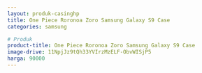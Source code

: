 ```yaml
---
layout: produk-casinghp
title: One Piece Roronoa Zoro Samsung Galaxy S9 Case
categories: samsung

# Produk
product-title: One Piece Roronoa Zoro Samsung Galaxy S9 Case
image-drive: 11NpjJz9tQh33YVIrzMzELF-ObvWISjP5
harga: 90000
---
```

